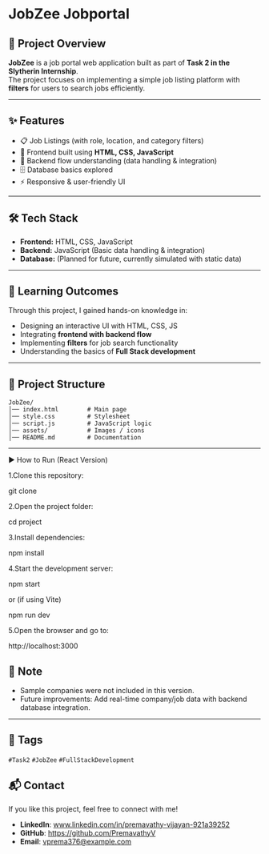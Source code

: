 
# JobZee Jobportal


## 📌 Project Overview  
**JobZee** is a job portal web application built as part of **Task 2 in the Slytherin Internship**.  
The project focuses on implementing a simple job listing platform with **filters** for users to search jobs efficiently.  

---

## ✨ Features  
- 📋 Job Listings (with role, location, and category filters)  
- 🎨 Frontend built using **HTML, CSS, JavaScript**  
- 🔄 Backend flow understanding (data handling & integration)  
- 🗄️ Database basics explored  
- ⚡ Responsive & user-friendly UI  

---

## 🛠️ Tech Stack  
- **Frontend:** HTML, CSS, JavaScript  
- **Backend:** JavaScript (Basic data handling & integration)  
- **Database:** (Planned for future, currently simulated with static data)  

---

## 🚀 Learning Outcomes  
Through this project, I gained hands-on knowledge in:  
- Designing an interactive UI with HTML, CSS, JS  
- Integrating **frontend with backend flow**  
- Implementing **filters** for job search functionality  
- Understanding the basics of **Full Stack development**  

---

## 📂 Project Structure  
```
JobZee/
│── index.html        # Main page
│── style.css         # Stylesheet
│── script.js         # JavaScript logic
│── assets/           # Images / icons
│── README.md         # Documentation
```

---

▶️ How to Run (React Version)

1.Clone this repository:

   git clone <repo-link>


2.Open the project folder:

 cd project


3.Install dependencies:

   npm install


4.Start the development server:

   npm start


or (if using Vite)

   npm run dev


5.Open the browser and go to:

   http://localhost:3000



## 📌 Note  
- Sample companies were not included in this version.  
- Future improvements: Add real-time company/job data with backend database integration.  

---

## 🔖 Tags  
`#Task2`  `#JobZee` `#FullStackDevelopment`  

## 📬 Contact
If you like this project, feel free to connect with me!  

- **LinkedIn**: www.linkedin.com/in/premavathy-vijayan-921a39252
- **GitHub**: https://github.com/PremavathyV
- **Email**: vprema376@example.com  

